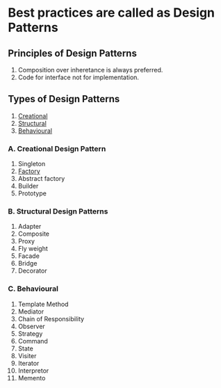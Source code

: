 # Best practices are called as Design Patterns

## Principles of Design Patterns

1. Composition over inheretance is always preferred.
2. Code for interface not for implementation.

## Types of Design Patterns

1. [Creational](#a.-creational-design-pattern)
2. [Structural](#B.-Structural-Design-Patterns)
3. [Behavioural](#C.-Behavioural)

### A. Creational Design Pattern

1. Singleton
2. [Factory](Factory-Design-Pattern-Theory.md)
3. Abstract factory
4. Builder
5. Prototype

### B. Structural Design Patterns

1. Adapter
1. Composite
1. Proxy
1. Fly weight
1. Facade
1. Bridge
1. Decorator

### C. Behavioural

1. Template Method
1. Mediator
1. Chain of Responsibility
1. Observer
1. Strategy
1. Command
1. State
1. Visiter
1. Iterator
1. Interpretor
1. Memento

